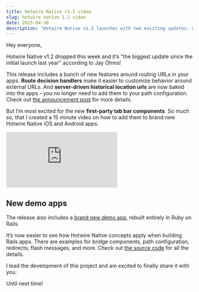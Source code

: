 ```yaml
---
title: Hotwire Native v1.2 video
slug: hotwire native 1.2 video
date: 2025-04-30
description: "Hotwire Native v1.2 launches with two exciting updates: new tab bar components and a fresh demo app!"
---
```


Hey everyone,

Hotwire Native v1.2 dropped this week and it’s "the biggest update since the initial launch last year" according to Jay Ohms!

This release includes a bunch of new features around routing URLs in your apps. **Route decision handlers** make it easier to customize behavior around external URLs. And **server-driven historical location urls** are now baked into the apps - you no longer need to add them to your path configuration. Check out [the announcement post](https://dev.37signals.com/announcing-hotwire-native-v1-2/) for more details.

But I’m most excited for the new **first-party tab bar components**. So much so, that I created a 15 minute video on how to add them to brand new Hotwire Native iOS and Android apps.

<iframe class="w-full aspect-video" src="https://www.youtube-nocookie.com/embed/qGBlFzmyHnk?si=eb-XVCsM4uhSEdMR" title="YouTube video player" frameborder="0" allow="accelerometer; autoplay; clipboard-write; encrypted-media; gyroscope; picture-in-picture; web-share" referrerpolicy="strict-origin-when-cross-origin" allowfullscreen></iframe>

## New demo apps

The release also includes a [brand new demo app](https://hotwire-native-demo.dev/), rebuilt entirely in Ruby on Rails.

It’s now easier to see how Hotwire Native concepts apply when building Rails apps. There are examples for bridge components, path configuration, redirects, flash messages, and more. Check out [the source code](https://github.com/hotwired/hotwire-native-demo) for all the details.

I lead the development of this project and am excited to finally share it with you.

Until next time!

